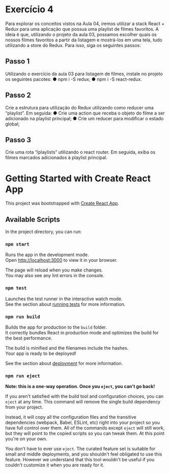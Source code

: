 # Exercício 4

Para explorar os conceitos vistos na Aula 04, iremos utilizar a stack React + Redux
para uma aplicação que possua uma playlist de filmes favoritos. A ideia é que,
utilizando o projeto da aula 03, possamos escolher quais os nossos filmes
favoritos a partir da listagem e mostrá-los em uma tela, tudo utilizando a store do
Redux. Para isso, siga os seguintes passos:

## Passo 1

Utilizando o exercício da aula 03 para listagem de filmes, instale no projeto os
seguintes pacotes:
● npm i -S redux;
● npm i -S react-redux.

## Passo 2

Crie a estrutura para utilização do Redux utilizando como reducer uma “playlist”.
Em seguida:
● Crie uma action que receba o objeto do filme a ser adicionado na playlist
principal;
● Crie um reducer para modificar o estado global;

## Passo 3
Crie uma rota “/playlists” utilizando o react router. Em seguida, exiba os filmes
marcados adicionados à playlist principal.


# Getting Started with Create React App

This project was bootstrapped with [Create React App](https://github.com/facebook/create-react-app).

## Available Scripts

In the project directory, you can run:

### `npm start`

Runs the app in the development mode.\
Open [http://localhost:3000](http://localhost:3000) to view it in your browser.

The page will reload when you make changes.\
You may also see any lint errors in the console.

### `npm test`

Launches the test runner in the interactive watch mode.\
See the section about [running tests](https://facebook.github.io/create-react-app/docs/running-tests) for more information.

### `npm run build`

Builds the app for production to the `build` folder.\
It correctly bundles React in production mode and optimizes the build for the best performance.

The build is minified and the filenames include the hashes.\
Your app is ready to be deployed!

See the section about [deployment](https://facebook.github.io/create-react-app/docs/deployment) for more information.

### `npm run eject`

**Note: this is a one-way operation. Once you `eject`, you can't go back!**

If you aren't satisfied with the build tool and configuration choices, you can `eject` at any time. This command will remove the single build dependency from your project.

Instead, it will copy all the configuration files and the transitive dependencies (webpack, Babel, ESLint, etc) right into your project so you have full control over them. All of the commands except `eject` will still work, but they will point to the copied scripts so you can tweak them. At this point you're on your own.

You don't have to ever use `eject`. The curated feature set is suitable for small and middle deployments, and you shouldn't feel obligated to use this feature. However we understand that this tool wouldn't be useful if you couldn't customize it when you are ready for it.